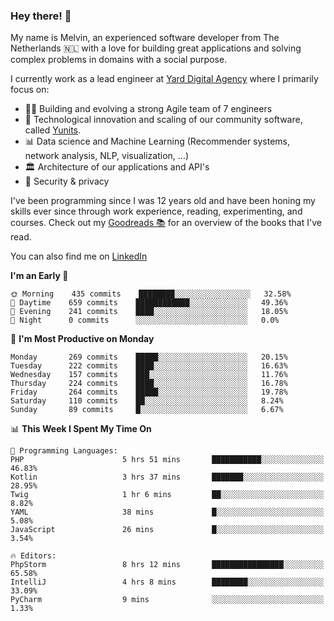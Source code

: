 ### Hey there! 👋

My name is Melvin, an experienced software developer from The Netherlands 🇳🇱 with a love for building great applications and solving complex problems in domains with a social purpose. 

I currently work as a lead engineer at [Yard Digital Agency](https://github.com/yardinternet) where I primarily focus on:

* 👏🏼 Building and evolving a strong Agile team of 7 engineers
* 🚀 Technological innovation and scaling of our community software, called [Yunits](https://www.yunits.com/).
* 📊 Data science and Machine Learning (Recommender systems, network analysis, NLP, visualization, ...)
* 🏛 Architecture of our applications and API's
* 🔐 Security & privacy

I've been programming since I was 12 years old and have been honing my skills ever since through work experience, reading, experimenting, and courses.
Check out my [Goodreads 📚](https://goodreads.com/melvinkoopmans) for an overview of the books that I've read. 

You can also find me on [LinkedIn](https://www.linkedin.com/in/melvinkoopmans)

<!--START_SECTION:waka-->
**I'm an Early 🐤** 

```text
🌞 Morning    435 commits    ████████░░░░░░░░░░░░░░░░░   32.58% 
🌆 Daytime    659 commits    ████████████░░░░░░░░░░░░░   49.36% 
🌃 Evening    241 commits    ████░░░░░░░░░░░░░░░░░░░░░   18.05% 
🌙 Night      0 commits      ░░░░░░░░░░░░░░░░░░░░░░░░░   0.0%

```
📅 **I'm Most Productive on Monday** 

```text
Monday       269 commits    █████░░░░░░░░░░░░░░░░░░░░   20.15% 
Tuesday      222 commits    ████░░░░░░░░░░░░░░░░░░░░░   16.63% 
Wednesday    157 commits    ███░░░░░░░░░░░░░░░░░░░░░░   11.76% 
Thursday     224 commits    ████░░░░░░░░░░░░░░░░░░░░░   16.78% 
Friday       264 commits    █████░░░░░░░░░░░░░░░░░░░░   19.78% 
Saturday     110 commits    ██░░░░░░░░░░░░░░░░░░░░░░░   8.24% 
Sunday       89 commits     █░░░░░░░░░░░░░░░░░░░░░░░░   6.67%

```


📊 **This Week I Spent My Time On** 

```text
💬 Programming Languages: 
PHP                      5 hrs 51 mins       ███████████░░░░░░░░░░░░░░   46.83% 
Kotlin                   3 hrs 37 mins       ███████░░░░░░░░░░░░░░░░░░   28.95% 
Twig                     1 hr 6 mins         ██░░░░░░░░░░░░░░░░░░░░░░░   8.82% 
YAML                     38 mins             █░░░░░░░░░░░░░░░░░░░░░░░░   5.08% 
JavaScript               26 mins             █░░░░░░░░░░░░░░░░░░░░░░░░   3.54%

🔥 Editors: 
PhpStorm                 8 hrs 12 mins       ████████████████░░░░░░░░░   65.58% 
IntelliJ                 4 hrs 8 mins        ████████░░░░░░░░░░░░░░░░░   33.09% 
PyCharm                  9 mins              ░░░░░░░░░░░░░░░░░░░░░░░░░   1.33%

```


<!--END_SECTION:waka-->
